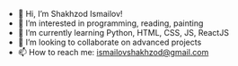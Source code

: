 - 👋 Hi, I’m Shakhzod Ismailov!
- 👀 I’m interested in programming, reading, painting
- 🌱 I’m currently learning Python, HTML, CSS, JS, ReactJS
- 💞️ I’m looking to collaborate on advanced projects
- 📫 How to reach me: ismailovshakhzod@gmail.com

<!---
deutschd/deutschd is a ✨ special ✨ repository because its `README.md` (this file) appears on your GitHub profile.
You can click the Preview link to take a look at your changes.
--->
